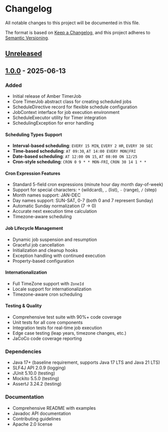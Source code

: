 # Changelog

All notable changes to this project will be documented in this file.

The format is based on [Keep a Changelog](https://keepachangelog.com/en/1.0.0/),
and this project adheres to [Semantic Versioning](https://semver.org/spec/v2.0.0.html).

## [Unreleased]

## [1.0.0] - 2025-06-13

### Added
- Initial release of Amber TimerJob
- Core TimerJob abstract class for creating scheduled jobs
- ScheduleDirective record for flexible schedule configuration
- JobContext interface for job execution environment
- ScheduleExecutor utility for Timer integration
- SchedulingException for error handling

#### Scheduling Types Support
- **Interval-based scheduling**: `EVERY 15 MIN`, `EVERY 2 HR`, `EVERY 30 SEC`
- **Time-based scheduling**: `AT 09:30`, `AT 14:00 EVERY MON|FRI`
- **Date-based scheduling**: `AT 12:00 ON 15`, `AT 08:00 ON 12/25`
- **Cron-style scheduling**: `CRON 0 9 * * MON-FRI`, `CRON 30 14 1 * *`

#### Cron Expression Features
- Standard 5-field cron expressions (minute hour day month day-of-week)
- Support for special characters: `*` (wildcard), `,` (list), `-` (range), `/` (step)
- Month names support: JAN-DEC
- Day names support: SUN-SAT, 0-7 (both 0 and 7 represent Sunday)
- Automatic Sunday normalization (7 → 0)
- Accurate next execution time calculation
- Timezone-aware scheduling

#### Job Lifecycle Management
- Dynamic job suspension and resumption
- Graceful job cancellation
- Initialization and cleanup hooks
- Exception handling with continued execution
- Property-based configuration

#### Internationalization
- Full TimeZone support with `ZoneId`
- Locale support for internationalization
- Timezone-aware cron scheduling

#### Testing & Quality
- Comprehensive test suite with 90%+ code coverage
- Unit tests for all core components
- Integration tests for real-time job execution
- Edge case testing (leap years, timezone changes, etc.)
- JaCoCo code coverage reporting

### Dependencies
- Java 17+ (baseline requirement, supports Java 17 LTS and Java 21 LTS)
- SLF4J API 2.0.9 (logging)
- JUnit 5.10.0 (testing)
- Mockito 5.5.0 (testing)
- AssertJ 3.24.2 (testing)

### Documentation
- Comprehensive README with examples
- Javadoc API documentation
- Contributing guidelines
- Apache 2.0 license

[Unreleased]: https://github.com/teppan/amber-timerjob/compare/v1.0.0...HEAD
[1.0.0]: https://github.com/teppan/amber-timerjob/releases/tag/v1.0.0 